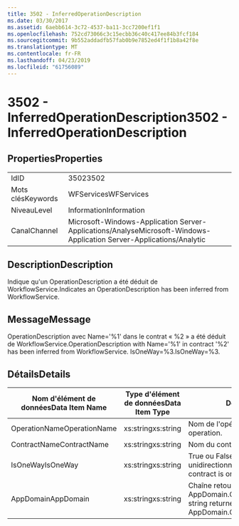 ```yaml
---
title: 3502 - InferredOperationDescription
ms.date: 03/30/2017
ms.assetid: 6aebb614-3c72-4537-ba11-3cc7200ef1f1
ms.openlocfilehash: 752cd73066c3c15ecbb36c40c417ee84b3fcf184
ms.sourcegitcommit: 9b552addadfb57fab0b9e7852ed4f1f1b8a42f8e
ms.translationtype: MT
ms.contentlocale: fr-FR
ms.lasthandoff: 04/23/2019
ms.locfileid: "61756089"
---
```

# <a name="3502---inferredoperationdescription"></a><span data-ttu-id="d2779-102">3502 - InferredOperationDescription</span><span class="sxs-lookup"><span data-stu-id="d2779-102">3502 - InferredOperationDescription</span></span>
## <a name="properties"></a><span data-ttu-id="d2779-103">Properties</span><span class="sxs-lookup"><span data-stu-id="d2779-103">Properties</span></span>  
  
|||  
|-|-|  
|<span data-ttu-id="d2779-104">Id</span><span class="sxs-lookup"><span data-stu-id="d2779-104">ID</span></span>|<span data-ttu-id="d2779-105">3502</span><span class="sxs-lookup"><span data-stu-id="d2779-105">3502</span></span>|  
|<span data-ttu-id="d2779-106">Mots clés</span><span class="sxs-lookup"><span data-stu-id="d2779-106">Keywords</span></span>|<span data-ttu-id="d2779-107">WFServices</span><span class="sxs-lookup"><span data-stu-id="d2779-107">WFServices</span></span>|  
|<span data-ttu-id="d2779-108">Niveau</span><span class="sxs-lookup"><span data-stu-id="d2779-108">Level</span></span>|<span data-ttu-id="d2779-109">Information</span><span class="sxs-lookup"><span data-stu-id="d2779-109">Information</span></span>|  
|<span data-ttu-id="d2779-110">Canal</span><span class="sxs-lookup"><span data-stu-id="d2779-110">Channel</span></span>|<span data-ttu-id="d2779-111">Microsoft-Windows-Application Server-Applications/Analyse</span><span class="sxs-lookup"><span data-stu-id="d2779-111">Microsoft-Windows-Application Server-Applications/Analytic</span></span>|  
  
## <a name="description"></a><span data-ttu-id="d2779-112">Description</span><span class="sxs-lookup"><span data-stu-id="d2779-112">Description</span></span>  
 <span data-ttu-id="d2779-113">Indique qu'un OperationDescription a été déduit de WorkflowService.</span><span class="sxs-lookup"><span data-stu-id="d2779-113">Indicates an OperationDescription has been inferred from WorkflowService.</span></span>  
  
## <a name="message"></a><span data-ttu-id="d2779-114">Message</span><span class="sxs-lookup"><span data-stu-id="d2779-114">Message</span></span>  
 <span data-ttu-id="d2779-115">OperationDescription avec Name='%1' dans le contrat « %2 » a été déduit de WorkflowService.</span><span class="sxs-lookup"><span data-stu-id="d2779-115">OperationDescription with Name='%1' in contract '%2' has been inferred from WorkflowService.</span></span> <span data-ttu-id="d2779-116">IsOneWay=%3.</span><span class="sxs-lookup"><span data-stu-id="d2779-116">IsOneWay=%3.</span></span>  
  
## <a name="details"></a><span data-ttu-id="d2779-117">Détails</span><span class="sxs-lookup"><span data-stu-id="d2779-117">Details</span></span>  
  
|<span data-ttu-id="d2779-118">Nom d'élément de données</span><span class="sxs-lookup"><span data-stu-id="d2779-118">Data Item Name</span></span>|<span data-ttu-id="d2779-119">Type d'élément de données</span><span class="sxs-lookup"><span data-stu-id="d2779-119">Data Item Type</span></span>|<span data-ttu-id="d2779-120">Description</span><span class="sxs-lookup"><span data-stu-id="d2779-120">Description</span></span>|  
|--------------------|--------------------|-----------------|  
|<span data-ttu-id="d2779-121">OperationName</span><span class="sxs-lookup"><span data-stu-id="d2779-121">OperationName</span></span>|<span data-ttu-id="d2779-122">xs:string</span><span class="sxs-lookup"><span data-stu-id="d2779-122">xs:string</span></span>|<span data-ttu-id="d2779-123">Nom de l'opération.</span><span class="sxs-lookup"><span data-stu-id="d2779-123">The name of the operation.</span></span>|  
|<span data-ttu-id="d2779-124">ContractName</span><span class="sxs-lookup"><span data-stu-id="d2779-124">ContractName</span></span>|<span data-ttu-id="d2779-125">xs:string</span><span class="sxs-lookup"><span data-stu-id="d2779-125">xs:string</span></span>|<span data-ttu-id="d2779-126">Nom du contrat.</span><span class="sxs-lookup"><span data-stu-id="d2779-126">The name of the contract.</span></span>|  
|<span data-ttu-id="d2779-127">IsOneWay</span><span class="sxs-lookup"><span data-stu-id="d2779-127">IsOneWay</span></span>|<span data-ttu-id="d2779-128">xs:string</span><span class="sxs-lookup"><span data-stu-id="d2779-128">xs:string</span></span>|<span data-ttu-id="d2779-129">True ou False indiquant si le contrat est unidirectionnel.</span><span class="sxs-lookup"><span data-stu-id="d2779-129">True or False indicating if the contract is one-way.</span></span>|  
|<span data-ttu-id="d2779-130">AppDomain</span><span class="sxs-lookup"><span data-stu-id="d2779-130">AppDomain</span></span>|<span data-ttu-id="d2779-131">xs:string</span><span class="sxs-lookup"><span data-stu-id="d2779-131">xs:string</span></span>|<span data-ttu-id="d2779-132">Chaîne retournée par AppDomain.CurrentDomain.FriendlyName.</span><span class="sxs-lookup"><span data-stu-id="d2779-132">The string returned by AppDomain.CurrentDomain.FriendlyName.</span></span>|
